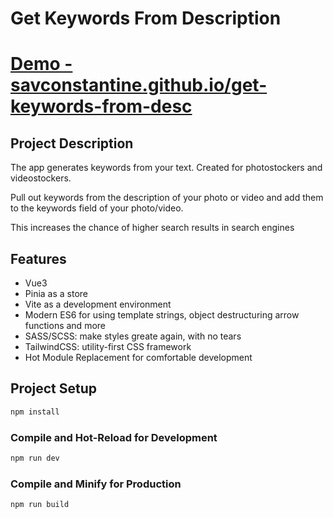 # Get Keywords From Description

# <a href="https://savconstantine.github.io/get-keywords-from-desc/" target="_blank" rel="noreferrer">Demo - savconstantine.github.io/get-keywords-from-desc</a>

## Project Description
The app generates keywords from your text. Created for photostockers and videostockers.

Pull out keywords from the description of your photo or video and add them to the keywords field of your photo/video.

This increases the chance of higher search results in search engines

## Features

* Vue3
* Pinia as a store
* Vite as a development environment
* Modern ES6 for using template strings, object destructuring arrow functions and more
* SASS/SCSS: make styles greate again, with no tears
* TailwindCSS: utility-first CSS framework
* Hot Module Replacement for comfortable development
## Project Setup

```sh
npm install
```

### Compile and Hot-Reload for Development

```sh
npm run dev
```

### Compile and Minify for Production

```sh
npm run build
```
